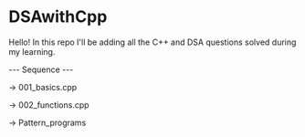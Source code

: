 # DSAwithCpp
Hello! In this repo I'll be adding all the C++ and DSA questions solved during my learning.

--- Sequence ---

-> 001_basics.cpp

-> 002_functions.cpp

-> Pattern_programs

